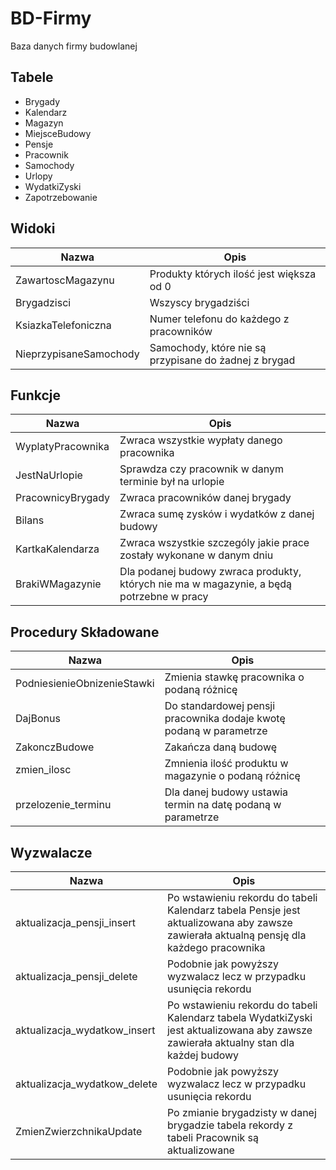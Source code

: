 # BD-Firmy
Baza danych firmy budowlanej

## Tabele
* Brygady
* Kalendarz
* Magazyn
* MiejsceBudowy
* Pensje
* Pracownik
* Samochody
* Urlopy
* WydatkiZyski
* Zapotrzebowanie

## Widoki
| Nazwa  | Opis |
| ------------- | ------------- |
| ZawartoscMagazynu  | Produkty których ilość jest większa od 0  |
| Brygadzisci  | Wszyscy brygadziści  |
| KsiazkaTelefoniczna | Numer telefonu do każdego z pracowników |
| NieprzypisaneSamochody | Samochody, które nie są przypisane do żadnej z brygad |

## Funkcje
| Nazwa  | Opis |
| ------------- | ------------- |
| WyplatyPracownika | Zwraca wszystkie wypłaty danego pracownika |
| JestNaUrlopie | Sprawdza czy pracownik w danym terminie był na urlopie |
| PracownicyBrygady | Zwraca pracowników danej brygady |
| Bilans | Zwraca sumę zysków i wydatków z danej budowy |
| KartkaKalendarza | Zwraca wszystkie szczególy jakie prace zostały wykonane w danym dniu |
| BrakiWMagazynie | Dla podanej budowy zwraca produkty, których nie ma w magazynie, a będą potrzebne w pracy |

## Procedury Składowane
| Nazwa  | Opis |
| ------------- | ------------- |
| PodniesienieObnizenieStawki | Zmienia stawkę pracownika o podaną różnicę |
| DajBonus | Do standardowej pensji pracownika dodaje kwotę podaną w parametrze |
| ZakonczBudowe | Zakańcza daną budowę |
| zmien_ilosc | Zmnienia ilość produktu w magazynie o podaną różnicę |
| przelozenie_terminu | Dla danej budowy ustawia termin na datę podaną w parametrze |

## Wyzwalacze
| Nazwa  | Opis |
| ------------- | ------------- |
| aktualizacja_pensji_insert | Po wstawieniu rekordu do tabeli Kalendarz tabela Pensje jest aktualizowana aby zawsze zawierała aktualną pensję dla każdego pracownika |
| aktualizacja_pensji_delete | Podobnie jak powyższy wyzwalacz lecz w przypadku usunięcia rekordu |
| aktualizacja_wydatkow_insert | Po wstawieniu rekordu do tabeli Kalendarz tabela WydatkiZyski jest aktualizowana aby zawsze zawierała aktualny stan dla każdej budowy |
| aktualizacja_wydatkow_delete | Podobnie jak powyższy wyzwalacz lecz w przypadku usunięcia rekordu |
| ZmienZwierzchnikaUpdate | Po zmianie brygadzisty w danej brygadzie tabela rekordy z tabeli Pracownik są aktualizowane |
